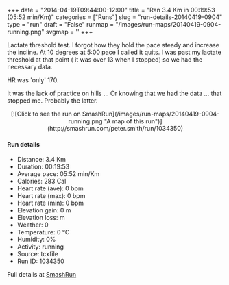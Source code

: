 +++
date = "2014-04-19T09:44:00-12:00"
title = "Ran 3.4 Km in 00:19:53 (05:52 min/Km)"
categories = ["Runs"]
slug = "run-details-20140419-0904"
type = "run"
draft = "False"
runmap = "/images/run-maps/20140419-0904-running.png"
svgmap = '<polyline points="">'
+++

Lactate threshold test. I forgot how they hold the pace steady and increase the incline. At 10 degrees at 5:00 pace I called it quits. I was past my lactate threshold at that point ( it was over 13 when I stopped) so we had the necessary data. 

HR was 'only' 170. 

It was the lack of practice on hills ... Or knowing that we had the data ... that stopped me. Probably the latter. 



<!--more-->

<center>
[![Click to see the run on SmashRun](/images/run-maps/20140419-0904-running.png "A map of this run")](http://smashrun.com/peter.smith/run/1034350)
</center>

#### Run details

* Distance: 3.4 Km
* Duration: 00:19:53
* Average pace: 05:52 min/Km
* Calories: 283 Cal
* Heart rate (ave): 0 bpm
* Heart rate (max): 0 bpm
* Heart rate (min): 0 bpm
* Elevation gain: 0 m
* Elevation loss:  m
* Weather: 0
* Temperature: 0 &deg;C
* Humidity: 0%
* Activity: running
* Source: tcxfile
* Run ID: 1034350

Full details at [SmashRun](http://smashrun.com/peter.smith/run/1034350)